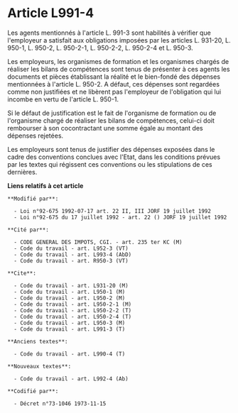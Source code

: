 # Article L991-4

Les agents mentionnés à l'article L. 991-3 sont habilités à vérifier que l'employeur a satisfait aux obligations imposées par
les articles L. 931-20, L. 950-1, L. 950-2, L. 950-2-1, L. 950-2-2, L. 950-2-4 et L. 950-3.

Les employeurs, les organismes de formation et les organismes chargés de réaliser les bilans de compétences sont tenus de
présenter à ces agents les documents et pièces établissant la réalité et le bien-fondé des dépenses mentionnées à l'article
L. 950-2. A défaut, ces dépenses sont regardées comme non justifiées et ne libèrent pas l'employeur de l'obligation qui lui
incombe en vertu de l'article L. 950-1.

Si le défaut de justification est le fait de l'organisme de formation ou de l'organisme chargé de réaliser les bilans de
compétences, celui-ci doit rembourser à son cocontractant une somme égale au montant des dépenses rejetées.

Les employeurs sont tenus de justifier des dépenses exposées dans le cadre des conventions conclues avec l'Etat, dans les
conditions prévues par les textes qui régissent ces conventions ou les stipulations de ces dernières.

**Liens relatifs à cet article**

	**Modifié par**:

	  - Loi n°92-675 1992-07-17 art. 22 II, III JORF 19 juillet 1992
	  - Loi n°92-675 du 17 juillet 1992 - art. 22 () JORF 19 juillet 1992

	**Cité par**:

	  - CODE GENERAL DES IMPOTS, CGI. - art. 235 ter KC (M)
	  - Code du travail - art. L952-3 (VT)
	  - Code du travail - art. L993-4 (AbD)
	  - Code du travail - art. R950-3 (VT)

	**Cite**:

	  - Code du travail - art. L931-20 (M)
	  - Code du travail - art. L950-1 (M)
	  - Code du travail - art. L950-2 (M)
	  - Code du travail - art. L950-2-1 (M)
	  - Code du travail - art. L950-2-2 (T)
	  - Code du travail - art. L950-2-4 (T)
	  - Code du travail - art. L950-3 (M)
	  - Code du travail - art. L991-3 (T)

	**Anciens textes**:

	  - Code du travail - art. L990-4 (T)

	**Nouveaux textes**:

	  - Code du travail - art. L992-4 (Ab)

	**Codifié par**:

	  - Décret n°73-1046 1973-11-15
